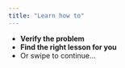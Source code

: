 ```yaml
---
title: "Learn how to"
---
```

- __Verify the problem__
- __Find the right lesson for you__
- Or swipe to continue...
